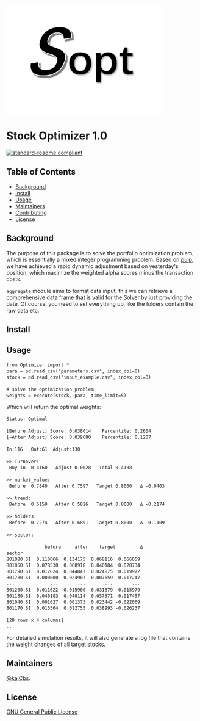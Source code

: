 ![Logo](resource/logo.png)

# Stock Optimizer 1.0
[![standard-readme compliant](https://img.shields.io/badge/readme%20style-standard-brightgreen.svg?style=flat-square)](https://github.com/kaiCbs/StockOpt/blob/master/README.md)

## Table of Contents

- [Background](#background)
- [Install](#install)
- [Usage](#usage)
- [Maintainers](#maintainers)
- [Contributing](#contributing)
- [License](#license)

## Background

The purpose of this package is to solve the portfolio optimization problem, which is essentially a mixed integer programming problem. Based on [pulp](https://pypi.org/project/PuLP/), we have achieved a rapid dynamic adjustment based on yesterday's position, which maximize the weighted alpha scores minus the transaction costs.


`aggregate` module aims to format data input, this we can retrieve a comprehensive data frame that is valid for the Solver by just providing the date. Of course, you need to set everything up, like the folders contain the raw data etc.

## Install


## Usage

```
from Optimizer import *
para = pd.read_csv("parameters.csv", index_col=0) 
stock = pd.read_csv("input_example.csv", index_col=0)

# solve the optimization problem
weights = execute(stock, para, time_limit=5)  
```

Which will return the optimal weights:

```
Status: Optimal

[Before Adjust] Score: 0.038014    Percentile: 0.2604
[~After Adjust] Score: 0.039680    Percentile: 0.1207

In:116	 Out:61	 Adjust:130	

>> Turnover:    
 Buy in  0.4160   Adjust 0.0028   Total 0.4188

>> market_value:
 Before  0.7840   After 0.7597   Target 0.8000   Δ -0.0403 

>> trend:
 Before  0.6159   After 0.5826   Target 0.8000   Δ -0.2174 

>> holders:
 Before  0.7274   After 0.6891   Target 0.8000   Δ -0.1109 

>> sector:

              before     after    target         Δ
sector                                           
801080.SI  0.110066  0.134175  0.068116  0.066059
801050.SI  0.078530  0.068918  0.040184  0.028734
801790.SI  0.012024  0.044847  0.024875  0.019972
801780.SI  0.000000  0.024907  0.007659  0.017247
...             ...       ...       ...       ...
801200.SI  0.011622  0.015900  0.031879 -0.015979
801180.SI  0.040183  0.040114  0.057571 -0.017457
801040.SI  0.001627  0.001373  0.023442 -0.022069
801170.SI  0.015564  0.012755  0.038993 -0.026237

[28 rows x 4 columns]
...
```

For detailed simulation results, it will also generate a log file that contains the weight changes of all target stocks.


## Maintainers

[@kaiCbs](https://github.com/kaiCbs).


## License

[GNU General Public License](resource/GNU.txt)
